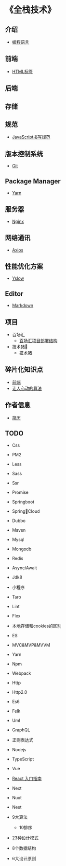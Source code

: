 # 《全栈技术》

## 介绍
- [编程语言](/pages/index.md)

## 前端
- [HTML标签](/pages/font-end/htmllabel/index.md)

## 后端

## 存储

## 规范
- [JavaScript书写规范](/pages/standard/index.md)

## 版本控制系统
- [Git](/pages/versioncontrol/git/index.md)

## Package Manager
- [Yarn](/pages/package/yarn/index.md)

## 服务器
- [Nginx](/pages/back-end/nginx/index.md)

## 网络通讯
- [Axios](/pages/network/axios/index.md)

## 性能优化方案
- [Yslow](/pages/performance-optimization/yslow/index.md)

## Editor
- [Markdown](/pages/markdown/index.md)

## 项目
- 百场汇
    - [百场汇项目部署结构](/pages/project/baichanghui/index.md)
- 技术猪🐷
    - [技术猪](/pages/project/pig/index.md)

## 碎片化知识点
- [前端](/pages/fragmentation/font-end/index.md)
- [让人心动的算法](/pages/fragmentation/algorithm/index.md)

## 作者信息
- [简历](/pages/author/index.md)

## TODO
- Css
- PM2
- Less
- Sass
- Ssr
- Promise
- Springboot
- SpringCloud
- Dubbo
- Maven
- Mysql
- Mongodb
- Redis
- Async/Await
- Jdk8
- 小程序
- Taro
- Lint
- Flex
- 本地存储和cookies的区别
- ES
- MVC&MVP&MVVM
- Yarn
- Npm
- Webpack
- Http
- Http2.0
- Es6
- Felk
- Uml
- GraphQL
- 正则表达式

- Nodejs
- TypeScript
- Vue
- [React 入门指南]()
- Next
- Nuxt
- Nest
- 9大算法
    - 10排序
- 23种设计模式
- 8个数据结构
- 6大设计原则

